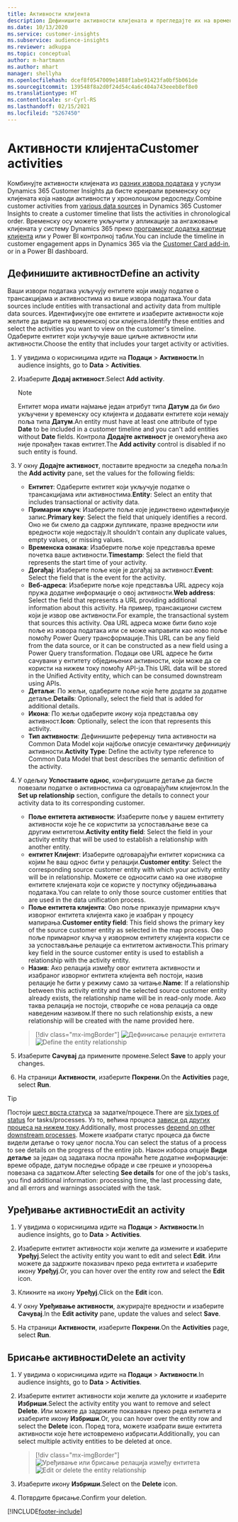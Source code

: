```yaml
---
title: Активности клијента
description: Дефинишите активности клијената и прегледајте их на временској оси клијената.
ms.date: 10/13/2020
ms.service: customer-insights
ms.subservice: audience-insights
ms.reviewer: adkuppa
ms.topic: conceptual
author: m-hartmann
ms.author: mhart
manager: shellyha
ms.openlocfilehash: dcef8f0547009e1488f1abe91423fa0bf5b061de
ms.sourcegitcommit: 139548f8a2d0f24d54c4a6c404a743eeeb8ef8e0
ms.translationtype: HT
ms.contentlocale: sr-Cyrl-RS
ms.lasthandoff: 02/15/2021
ms.locfileid: "5267450"
---
```

# <a name="customer-activities"></a><span data-ttu-id="39fe5-103">Активности клијента</span><span class="sxs-lookup"><span data-stu-id="39fe5-103">Customer activities</span></span>

<span data-ttu-id="39fe5-104">Комбинујте активности клијената из [разних извора података](data-sources.md) у услузи Dynamics 365 Customer Insights да бисте креирали временску осу клијената која наводи активности у хронолошком редоследу.</span><span class="sxs-lookup"><span data-stu-id="39fe5-104">Combine customer activities from [various data sources](data-sources.md) in Dynamics 365 Customer Insights to create a customer timeline that lists the activities in chronological order.</span></span> <span data-ttu-id="39fe5-105">Временску осу можете укључити у апликације за ангажовање клијената у систему Dynamics 365 преко [програмског додатка картице клијента](customer-card-add-in.md) или у Power BI контролној табли.</span><span class="sxs-lookup"><span data-stu-id="39fe5-105">You can include the timeline in customer engagement apps in Dynamics 365 via the [Customer Card add-in](customer-card-add-in.md), or in a Power BI dashboard.</span></span>

## <a name="define-an-activity"></a><span data-ttu-id="39fe5-106">Дефинишите активност</span><span class="sxs-lookup"><span data-stu-id="39fe5-106">Define an activity</span></span>

<span data-ttu-id="39fe5-107">Ваши извори података укључују ентитете који имају податке о трансакцијама и активностима из више извора података.</span><span class="sxs-lookup"><span data-stu-id="39fe5-107">Your data sources include entities with transactional and activity data from multiple data sources.</span></span> <span data-ttu-id="39fe5-108">Идентификујте ове ентитете и изаберите активности које желите да видите на временској оси клијента.</span><span class="sxs-lookup"><span data-stu-id="39fe5-108">Identify these entities and select the activities you want to view on the customer's timeline.</span></span> <span data-ttu-id="39fe5-109">Одаберите ентитет који укључује ваше циљне активности или активности.</span><span class="sxs-lookup"><span data-stu-id="39fe5-109">Choose the entity that includes your target activity or activities.</span></span>

1. <span data-ttu-id="39fe5-110">У увидима о корисницима идите на **Подаци** > **Активности**.</span><span class="sxs-lookup"><span data-stu-id="39fe5-110">In audience insights, go to **Data** > **Activities**.</span></span>

1. <span data-ttu-id="39fe5-111">Изаберите **Додај активност**.</span><span class="sxs-lookup"><span data-stu-id="39fe5-111">Select **Add activity**.</span></span>

   > [!NOTE]
   > <span data-ttu-id="39fe5-112">Ентитет мора имати најмање један атрибут типа **Датум** да би био укључени у временску осу клијента и додавати ентитете који немају поља типа **Датум**.</span><span class="sxs-lookup"><span data-stu-id="39fe5-112">An entity must have at least one attribute of type **Date** to be included in a customer timeline and you can't add entities without **Date** fields.</span></span> <span data-ttu-id="39fe5-113">Контрола **Додајте активност** је онемогућена ако није пронађен такав ентитет.</span><span class="sxs-lookup"><span data-stu-id="39fe5-113">The **Add activity** control is disabled if no such entity is found.</span></span>

1. <span data-ttu-id="39fe5-114">У окну **Додајте активност**, поставите вредности за следећа поља:</span><span class="sxs-lookup"><span data-stu-id="39fe5-114">In the **Add activity** pane, set the values for the following fields:</span></span>

   - <span data-ttu-id="39fe5-115">**Ентитет**: Одаберите ентитет који укључује податке о трансакцијама или активностима.</span><span class="sxs-lookup"><span data-stu-id="39fe5-115">**Entity**: Select an entity that includes transactional or activity data.</span></span>
   - <span data-ttu-id="39fe5-116">**Примарни кључ**: Изаберите поље које јединствено идентификује запис.</span><span class="sxs-lookup"><span data-stu-id="39fe5-116">**Primary key**: Select the field that uniquely identifies a record.</span></span> <span data-ttu-id="39fe5-117">Оно не би смело да садржи дупликате, празне вредности или вредности које недостају.</span><span class="sxs-lookup"><span data-stu-id="39fe5-117">It shouldn't contain any duplicate values, empty values, or missing values.</span></span>
   - <span data-ttu-id="39fe5-118">**Временска ознака**: Изаберите поље које представља време почетка ваше активности.</span><span class="sxs-lookup"><span data-stu-id="39fe5-118">**Timestamp**: Select the field that represents the start time of your activity.</span></span>
   - <span data-ttu-id="39fe5-119">**Догађај**: Изаберите поље које је догађај за активност.</span><span class="sxs-lookup"><span data-stu-id="39fe5-119">**Event**: Select the field that is the event for the activity.</span></span>
   - <span data-ttu-id="39fe5-120">**Веб-адреса**: Изаберите поље које представља URL адресу која пружа додатне информације о овој активности.</span><span class="sxs-lookup"><span data-stu-id="39fe5-120">**Web address**: Select the field that represents a URL providing additional information about this activity.</span></span> <span data-ttu-id="39fe5-121">На пример, трансакциони систем који је извор ове активности.</span><span class="sxs-lookup"><span data-stu-id="39fe5-121">For example, the transactional system that sources this activity.</span></span> <span data-ttu-id="39fe5-122">Ова URL адреса може бити било које поље из извора података или се може направити као ново поље помоћу Power Query трансформације.</span><span class="sxs-lookup"><span data-stu-id="39fe5-122">This URL can be any field from the data source, or it can be constructed as a new field using a Power Query transformation.</span></span> <span data-ttu-id="39fe5-123">Подаци ове URL адресе ће бити сачувани у ентитету обједињених активности, који може да се користи на нижем току помоћу API-ја.</span><span class="sxs-lookup"><span data-stu-id="39fe5-123">This URL data will be stored in the Unified Activity entity, which can be consumed downstream using APIs.</span></span>
   - <span data-ttu-id="39fe5-124">**Детаљи**: По жељи, одаберите поље које ћете додати за додатне детаље.</span><span class="sxs-lookup"><span data-stu-id="39fe5-124">**Details**: Optionally, select the field that is added for additional details.</span></span>
   - <span data-ttu-id="39fe5-125">**Икона**: По жељи одаберите икону која представља ову активност.</span><span class="sxs-lookup"><span data-stu-id="39fe5-125">**Icon**: Optionally, select the icon that represents this activity.</span></span>
   - <span data-ttu-id="39fe5-126">**Тип активности**: Дефинишите референцу типа активности на Common Data Model који најбоље описује семантичку дефиницију активности.</span><span class="sxs-lookup"><span data-stu-id="39fe5-126">**Activity Type**: Define the activity type reference to Common Data Model that best describes the semantic definition of the activity.</span></span>

1. <span data-ttu-id="39fe5-127">У одељку **Успоставите однос**, конфигуришите детаље да бисте повезали податке о активностима са одговарајућим клијентом.</span><span class="sxs-lookup"><span data-stu-id="39fe5-127">In the **Set up relationship** section, configure the details to connect your activity data to its corresponding customer.</span></span>

    - <span data-ttu-id="39fe5-128">**Поље ентитета активности**: Изаберите поље у вашем ентитету активности које ће се користити за успостављање везе са другим ентитетом.</span><span class="sxs-lookup"><span data-stu-id="39fe5-128">**Activity entity field**: Select the field in your activity entity that will be used to establish a relationship with another entity.</span></span>
    - <span data-ttu-id="39fe5-129">**ентитет Клијент**: Изаберите одговарајући ентитет корисника са којим ће ваш однос бити у релацији.</span><span class="sxs-lookup"><span data-stu-id="39fe5-129">**Customer entity**: Select the corresponding source customer entity with which your activity entity will be in relationship.</span></span> <span data-ttu-id="39fe5-130">Можете се односити само на оне изворне ентитете клијената који се користе у поступку обједињавања података.</span><span class="sxs-lookup"><span data-stu-id="39fe5-130">You can relate to only those source customer entities that are used in the data unification process.</span></span>
    - <span data-ttu-id="39fe5-131">**Поље ентитета клијента**: Ово поље приказује примарни кључ изворног ентитета клијента како је изабран у процесу мапирања.</span><span class="sxs-lookup"><span data-stu-id="39fe5-131">**Customer entity field**: This field shows the primary key of the source customer entity as selected in the map process.</span></span> <span data-ttu-id="39fe5-132">Ово поље примарног кључа у изворном ентитету клијента користи се за успостављање релације са ентитетом активности.</span><span class="sxs-lookup"><span data-stu-id="39fe5-132">This primary key field in the source customer entity is used to establish a relationship with the activity entity.</span></span>
    - <span data-ttu-id="39fe5-133">**Назив**: Ако релација између овог ентитета активности и изабраног изворног ентитета клијента већ постоји, назив релације ће бити у режиму само за читање.</span><span class="sxs-lookup"><span data-stu-id="39fe5-133">**Name**: If a relationship between this activity entity and the selected source customer entity already exists, the relationship name will be in read-only mode.</span></span> <span data-ttu-id="39fe5-134">Ако таква релација не постоји, створиће се нова релација са овде наведеним називом.</span><span class="sxs-lookup"><span data-stu-id="39fe5-134">If there no such relationship exists, a new relationship will be created with the name provided here.</span></span>
   
   > [!div class="mx-imgBorder"]
   > <span data-ttu-id="39fe5-135">![Дефинисање релације ентитета](media/activities-entities-define.png "Дефинисање релације ентитета")</span><span class="sxs-lookup"><span data-stu-id="39fe5-135">![Define the entity relationship](media/activities-entities-define.png "Define the entity relationship")</span></span>

1. <span data-ttu-id="39fe5-136">Изаберите **Сачувај** да примените промене.</span><span class="sxs-lookup"><span data-stu-id="39fe5-136">Select **Save** to apply your changes.</span></span>

1. <span data-ttu-id="39fe5-137">На страници **Активности**, изаберите **Покрени**.</span><span class="sxs-lookup"><span data-stu-id="39fe5-137">On the **Activities** page, select **Run**.</span></span>

> [!TIP]
> <span data-ttu-id="39fe5-138">Постоји [шест врста статуса](system.md#status-types) за задатке/процесе.</span><span class="sxs-lookup"><span data-stu-id="39fe5-138">There are [six types of status](system.md#status-types) for tasks/processes.</span></span> <span data-ttu-id="39fe5-139">Уз то, већина процеса [зависи од других процеса на нижем току](system.md#refresh-policies).</span><span class="sxs-lookup"><span data-stu-id="39fe5-139">Additionally, most processes [depend on other downstream processes](system.md#refresh-policies).</span></span> <span data-ttu-id="39fe5-140">Можете изабрати статус процеса да бисте видели детаље о току целог посла.</span><span class="sxs-lookup"><span data-stu-id="39fe5-140">You can select the status of a process to see details on the progress of the entire job.</span></span> <span data-ttu-id="39fe5-141">Након избора опције **Види детаље** за један од задатака посла пронаћи ћете додатне информације: време обраде, датум последње обраде и све грешке и упозорења повезана са задатком.</span><span class="sxs-lookup"><span data-stu-id="39fe5-141">After selecting **See details** for one of the job's tasks, you find additional information: processing time, the last processing date, and all errors and warnings associated with the task.</span></span>

## <a name="edit-an-activity"></a><span data-ttu-id="39fe5-142">Уређивање активности</span><span class="sxs-lookup"><span data-stu-id="39fe5-142">Edit an activity</span></span>

1. <span data-ttu-id="39fe5-143">У увидима о корисницима идите на **Подаци** > **Активности**.</span><span class="sxs-lookup"><span data-stu-id="39fe5-143">In audience insights, go to **Data** > **Activities**.</span></span>

2. <span data-ttu-id="39fe5-144">Изаберите ентитет активности који желите да измените и изаберите **Уређуј**.</span><span class="sxs-lookup"><span data-stu-id="39fe5-144">Select the activity entity you want to edit and select **Edit**.</span></span> <span data-ttu-id="39fe5-145">Или можете да задржите показивач преко реда ентитета и изаберите икону **Уређуј**.</span><span class="sxs-lookup"><span data-stu-id="39fe5-145">Or, you can hover over the entity row and select the **Edit** icon.</span></span>

3. <span data-ttu-id="39fe5-146">Кликните на икону **Уређуј**.</span><span class="sxs-lookup"><span data-stu-id="39fe5-146">Click on the **Edit** icon.</span></span>

4. <span data-ttu-id="39fe5-147">У окну **Уређивање активности**, ажурирајте вредности и изаберите **Сачувај**.</span><span class="sxs-lookup"><span data-stu-id="39fe5-147">In the **Edit activity** pane, update the values and select **Save**.</span></span>

5. <span data-ttu-id="39fe5-148">На страници **Активности**, изаберите **Покрени**.</span><span class="sxs-lookup"><span data-stu-id="39fe5-148">On the **Activities** page, select **Run**.</span></span>

## <a name="delete-an-activity"></a><span data-ttu-id="39fe5-149">Брисање активности</span><span class="sxs-lookup"><span data-stu-id="39fe5-149">Delete an activity</span></span>

1. <span data-ttu-id="39fe5-150">У увидима о корисницима идите на **Подаци** > **Активности**.</span><span class="sxs-lookup"><span data-stu-id="39fe5-150">In audience insights, go to **Data** > **Activities**.</span></span>

2. <span data-ttu-id="39fe5-151">Изаберите ентитет активности који желите да уклоните и изаберите **Избриши**.</span><span class="sxs-lookup"><span data-stu-id="39fe5-151">Select the activity entity you want to remove and select **Delete**.</span></span> <span data-ttu-id="39fe5-152">Или можете да задржите показивач преко реда ентитета и изаберите икону **Избриши**.</span><span class="sxs-lookup"><span data-stu-id="39fe5-152">Or, you can hover over the entity row and select the **Delete** icon.</span></span> <span data-ttu-id="39fe5-153">Поред тога, можете изабрати више ентитета активности које ћете истовремено избрисати.</span><span class="sxs-lookup"><span data-stu-id="39fe5-153">Additionally, you can select multiple activity entities to be deleted at once.</span></span>
   > [!div class="mx-imgBorder"]
   > <span data-ttu-id="39fe5-154">![Уређивање или брисање релација између ентитета](media/activities-entities-edit-delete.png "Уређивање или брисање релација између ентитета")</span><span class="sxs-lookup"><span data-stu-id="39fe5-154">![Edit or delete the entity relationship](media/activities-entities-edit-delete.png "Edit or delete the entity relationship")</span></span>

3. <span data-ttu-id="39fe5-155">Изаберите икону **Избриши**.</span><span class="sxs-lookup"><span data-stu-id="39fe5-155">Select on the **Delete** icon.</span></span>

4. <span data-ttu-id="39fe5-156">Потврдите брисање.</span><span class="sxs-lookup"><span data-stu-id="39fe5-156">Confirm your deletion.</span></span>


[!INCLUDE[footer-include](../includes/footer-banner.md)]